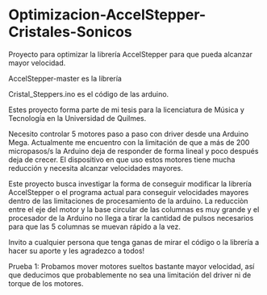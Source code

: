 # Optimizacion-AccelStepper-Cristales-Sonicos
Proyecto para optimizar la librería AccelStepper para que pueda alcanzar mayor velocidad.

AccelStepper-master es la librería

Cristal_Steppers.ino es el código de las arduino.

Estes proyecto forma parte de mi tesis para la licenciatura de Música y Tecnología en la Universidad de Quilmes.

Necesito controlar 5 motores paso a paso con driver desde una Arduino Mega. Actualmente me encuentro con la 
limitación de que a más de 200 micropasos/s la Arduino deja de responder de forma lineal y poco después deja
de crecer. El dispositivo en que uso estos motores tiene mucha reducción y necesita alcanzar velocidades mayores.

Este proyecto busca investigar la forma de conseguir modificar la librería AccelStepper o el programa actual para
conseguir velocidades mayores dentro de las limitaciones de procesamiento de la arduino. La reducciòn entre el eje del motor y la base circular de las columnas es muy grande y el procesador de la Arduino no llega a tirar la cantidad de pulsos necesarios para que las 5 columnas se muevan rápido a la vez. 

Invito a cualquier persona que tenga ganas de mirar el código o la librería a hacer su aporte y les agradezco a todos!

Prueba 1: Probamos mover motores sueltos bastante mayor velocidad, así que deducimos que probablemente no sea una limitación del driver
ni de torque de los motores.
